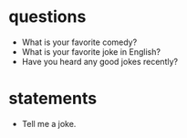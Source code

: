 # questions
- What is your favorite comedy?
- What is your favorite joke in English?
- Have you heard any good jokes recently?


# statements
-  Tell me a joke.

